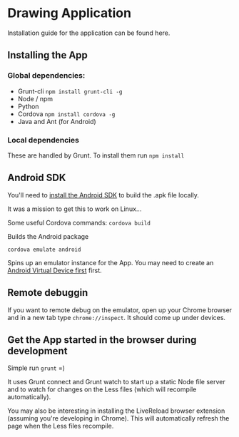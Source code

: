 # Drawing Application

Installation guide for the application can be found here.

## Installing the App

### Global dependencies:

* Grunt-cli `npm install grunt-cli -g`
* Node / npm
* Python
* Cordova `npm install cordova -g`
* Java and Ant (for Android)

### Local dependencies

These are handled by Grunt. To install them run `npm install`

## Android SDK

You'll need to [install the Android SDK](http://docs.phonegap.com/en/3.1.0/guide_platforms_android_index.md.html#Android%20Platform%20Guide) to build the .apk file locally.

It was a mission to get this to work on Linux... 

Some useful Cordova commands:
`cordova build`

Builds the Android package

`cordova emulate android`

Spins up an emulator instance for the App. You may need to create an [Android Virtual Device first](http://developer.android.com/tools/devices/index.html) first.

## Remote debuggin
If you want to remote debug on the emulator, open up your Chrome browser and in a new tab
type `chrome://inspect`. It should come up under devices.

## Get the App started in the browser during development

Simple run `grunt` =)

It uses Grunt connect and Grunt watch to start up a static Node file
server and to watch for changes on the Less files (which will recompile automatically).

You may also be interesting in installing the LiveReload browser extension (assuming
you're developing in Chrome). This will automatically refresh the page when the
Less files recompile.